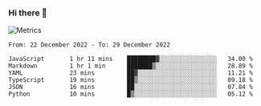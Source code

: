 ### Hi there 👋

![Metrics](https://github.com/radoapx/radoapx/blob/main/github-metrics.svg)

<!--START_SECTION:waka-->

```text
From: 22 December 2022 - To: 29 December 2022

JavaScript       1 hr 11 mins    ████████▓░░░░░░░░░░░░░░░░   34.00 %
Markdown         1 hr 1 min      ███████▒░░░░░░░░░░░░░░░░░   28.89 %
YAML             23 mins         ██▓░░░░░░░░░░░░░░░░░░░░░░   11.21 %
TypeScript       19 mins         ██▒░░░░░░░░░░░░░░░░░░░░░░   09.18 %
JSON             16 mins         ██░░░░░░░░░░░░░░░░░░░░░░░   07.84 %
Python           10 mins         █▒░░░░░░░░░░░░░░░░░░░░░░░   05.12 %
```

<!--END_SECTION:waka-->

<!--
**radoapx/radoapx** is a ✨ _special_ ✨ repository because its `README.md` (this file) appears on your GitHub profile.

Here are some ideas to get you started:

- 🔭 I’m currently working on ...
- 🌱 I’m currently learning ...
- 👯 I’m looking to collaborate on ...
- 🤔 I’m looking for help with ...
- 💬 Ask me about ...
- 📫 How to reach me: ...
- 😄 Pronouns: ...
- ⚡ Fun fact: ...
-->
